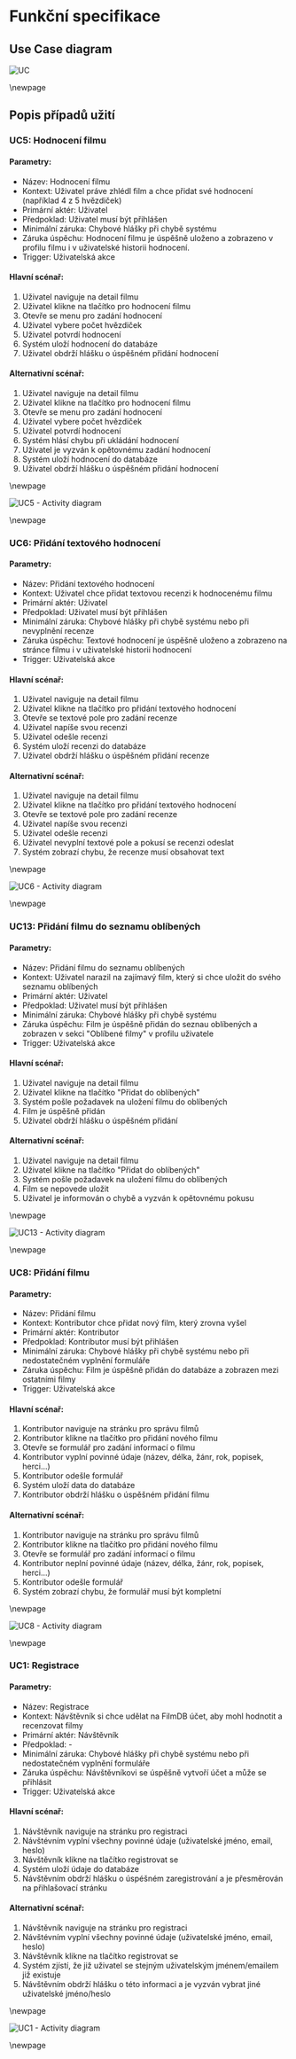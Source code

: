 # Funkční specifikace

## Use Case diagram

![UC](./assets/VIS_UC.drawio.svg)

\newpage

## Popis případů užití

### UC5: Hodnocení filmu

#### Parametry:

- Název: Hodnocení filmu
- Kontext: Uživatel práve zhlédl film a chce přidat své hodnocení (například 4 z 5 hvězdiček)
- Primární aktér: Uživatel
- Předpoklad: Uživatel musí být přihlášen
- Minimální záruka: Chybové hlášky při chybě systému
- Záruka úspěchu: Hodnocení filmu je úspěšně uloženo a zobrazeno v profilu filmu i v uživatelské historii hodnocení.
- Trigger: Uživatelská akce

#### Hlavní scénař:

1. Uživatel naviguje na detail filmu
2. Uživatel klikne na tlačítko pro hodnocení filmu
3. Otevře se menu pro zadání hodnocení
4. Uživatel vybere počet hvězdiček
5. Uživatel potvrdí hodnocení
6. Systém uloží hodnocení do databáze
7. Uživatel obdrží hlášku o úspěšném přidání hodnocení

#### Alternativní scénař:

1. Uživatel naviguje na detail filmu
2. Uživatel klikne na tlačítko pro hodnocení filmu
3. Otevře se menu pro zadání hodnocení
4. Uživatel vybere počet hvězdiček
5. Uživatel potvrdí hodnocení
6. Systém hlásí chybu při ukládání hodnocení
7. Uživatel je vyzván k opětovnému zadání hodnocení
8. Systém uloží hodnocení do databáze
9. Uživatel obdrží hlášku o úspěšném přidání hodnocení

\newpage

![UC5 - Activity diagram](./assets/VIS_activity_1.drawio.svg)

\newpage

### UC6: Přidání textového hodnocení

#### Parametry:

- Název: Přidání textového hodnocení
- Kontext: Uživatel chce přidat textovou recenzi k hodnocenému filmu
- Primární aktér: Uživatel
- Předpoklad: Uživatel musí být přihlášen
- Minimální záruka: Chybové hlášky při chybě systému nebo při nevyplnění recenze
- Záruka úspěchu: Textové hodnocení je úspěšně uloženo a zobrazeno na stránce filmu i v uživatelské historii hodnocení
- Trigger: Uživatelská akce

#### Hlavní scénař:

1. Uživatel naviguje na detail filmu
2. Uživatel klikne na tlačítko pro přidání textového hodnocení
3. Otevře se textové pole pro zadání recenze
4. Uživatel napíše svou recenzi
5. Uživatel odešle recenzi
6. Systém uloží recenzi do databáze
7. Uživatel obdrží hlášku o úspěšném přidání recenze

#### Alternativní scénař:

1. Uživatel naviguje na detail filmu
2. Uživatel klikne na tlačítko pro přidání textového hodnocení
3. Otevře se textové pole pro zadání recenze
4. Uživatel napíše svou recenzi
5. Uživatel odešle recenzi
6. Uživatel nevyplní textové pole a pokusí se recenzi odeslat
7. Systém zobrazí chybu, že recenze musí obsahovat text

\newpage

![UC6 - Activity diagram](./assets/VIS_activity_2.drawio.svg)

\newpage

### UC13: Přidání filmu do seznamu oblíbených

#### Parametry:

- Název: Přidání filmu do seznamu oblíbených
- Kontext: Uživatel narazil na zajímavý film, který si chce uložit do svého seznamu oblíbených
- Primární aktér: Uživatel
- Předpoklad: Uživatel musí být přihlášen
- Minimální záruka: Chybové hlášky při chybě systému
- Záruka úspěchu: Film je úspěšně přidán do seznau oblíbených a zobrazen v sekci "Oblíbené filmy" v profilu uživatele
- Trigger: Uživatelská akce

#### Hlavní scénař:

1. Uživatel naviguje na detail filmu
2. Uživatel klikne na tlačítko "Přidat do oblíbených"
3. Systém pošle požadavek na uložení filmu do oblíbených
4. Film je úspěšně přidán
5. Uživatel obdrží hlášku o úspěšném přidání

#### Alternativní scénař:

1. Uživatel naviguje na detail filmu
2. Uživatel klikne na tlačítko "Přidat do oblíbených"
3. Systém pošle požadavek na uložení filmu do oblíbených
4. Film se nepovede uložit
5. Uživatel je informován o chybě a vyzván k opětovnému pokusu

\newpage

![UC13 - Activity diagram](./assets/VIS_activity_3.drawio.svg)

\newpage

### UC8: Přidání filmu

#### Parametry:

- Název: Přidání filmu
- Kontext: Kontributor chce přidat nový film, který zrovna vyšel
- Primární aktér: Kontributor
- Předpoklad: Kontributor musí být přihlášen
- Minimální záruka: Chybové hlášky při chybě systému nebo při nedostatečném vyplnění formuláře
- Záruka úspěchu: Film je úspěšně přidán do databáze a zobrazen mezi ostatními filmy
- Trigger: Uživatelská akce

#### Hlavní scénař:

1. Kontributor naviguje na stránku pro správu filmů
2. Kontributor klikne na tlačítko pro přidání nového filmu
3. Otevře se formulář pro zadání informací o filmu
4. Kontributor vyplní povinné údaje (název, délka, žánr, rok, popisek, herci...)
5. Kontributor odešle formulář
6. Systém uloží data do databáze
7. Kontributor obdrží hlášku o úspěšném přidání filmu

#### Alternativní scénař:

1. Kontributor naviguje na stránku pro správu filmů
2. Kontributor klikne na tlačítko pro přidání nového filmu
3. Otevře se formulář pro zadání informací o filmu
4. Kontributor neplní povinné údaje (název, délka, žánr, rok, popisek, herci...)
5. Kontributor odešle formulář
6. Systém zobrazí chybu, že formulář musí být kompletní

\newpage

![UC8 - Activity diagram](./assets/VIS_activity_4.drawio.svg)

\newpage

### UC1: Registrace

#### Parametry:

- Název: Registrace
- Kontext: Návštěvník si chce udělat na FilmDB účet, aby mohl hodnotit a recenzovat filmy
- Primární aktér: Návštěvník
- Předpoklad: -
- Minimální záruka: Chybové hlášky při chybě systému nebo při nedostatečném vyplnění formuláře
- Záruka úspěchu: Návštěvníkovi se úspěšně vytvoří účet a může se přihlásit
- Trigger: Uživatelská akce

#### Hlavní scénař:

1. Návštěvník naviguje na stránku pro registraci
2. Návštévním vyplní všechny povinné údaje (uživatelské jméno, email, heslo)
3. Návštěvník klikne na tlačítko registrovat se
4. Systém uloží údaje do databáze
5. Návštěvním obdrží hlášku o úspéšném zaregistrování a je přesměrován na přihlašovací stránku

#### Alternativní scénař:

1. Návštěvník naviguje na stránku pro registraci
2. Návštévním vyplní všechny povinné údaje (uživatelské jméno, email, heslo)
3. Návštěvník klikne na tlačítko registrovat se
4. Systém zjístí, že již uživatel se stejným uživatelským jménem/emailem již existuje
5. Návštěvním obdrží hlášku o této informaci a je vyzván vybrat jiné uživatelské jméno/heslo

\newpage

![UC1 - Activity diagram](./assets/VIS_activity_5.drawio.svg)

\newpage
